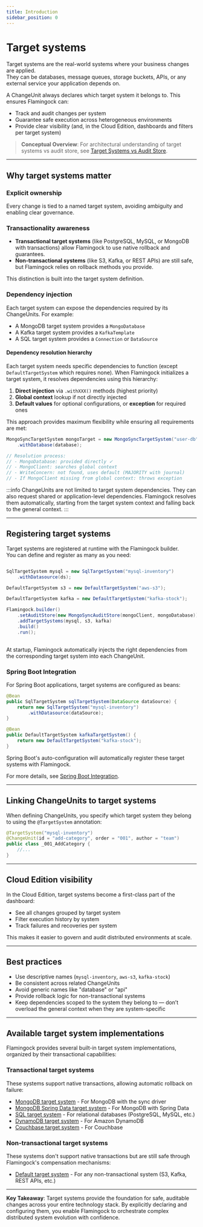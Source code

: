 ```yaml
---
title: Introduction
sidebar_position: 0
---
```


# Target systems

Target systems are the real-world systems where your business changes are applied.  
They can be databases, message queues, storage buckets, APIs, or any external service your application depends on.

A ChangeUnit always declares which target system it belongs to. This ensures Flamingock can:
- Track and audit changes per system
- Guarantee safe execution across heterogeneous environments
- Provide clear visibility (and, in the Cloud Edition, dashboards and filters per target system)

> **Conceptual Overview**: For architectural understanding of target systems vs audit store, see [Target Systems vs Audit Store](../overview/audit-store-vs-target-system.md).

---

## Why target systems matter

### Explicit ownership
Every change is tied to a named target system, avoiding ambiguity and enabling clear governance.

### Transactionality awareness
- **Transactional target systems** (like PostgreSQL, MySQL, or MongoDB with transactions) allow Flamingock to use native rollback and guarantees.
- **Non-transactional systems** (like S3, Kafka, or REST APIs) are still safe, but Flamingock relies on rollback methods you provide.

This distinction is built into the target system definition.

### Dependency injection

Each target system can expose the dependencies required by its ChangeUnits. For example:
- A MongoDB target system provides a `MongoDatabase`
- A Kafka target system provides a `KafkaTemplate`  
- A SQL target system provides a `Connection` or `DataSource`

#### Dependency resolution hierarchy

Each target system needs specific dependencies to function (except `DefaultTargetSystem` which requires none). When Flamingock initializes a target system, it resolves dependencies using this hierarchy:

1. **Direct injection** via `.withXXX()` methods (highest priority)
2. **Global context** lookup if not directly injected
3. **Default values** for optional configurations, or **exception** for required ones

This approach provides maximum flexibility while ensuring all requirements are met:

```java
MongoSyncTargetSystem mongoTarget = new MongoSyncTargetSystem("user-db")
    .withDatabase(database);

// Resolution process:
// - MongoDatabase: provided directly ✓
// - MongoClient: searches global context
// - WriteConcern: not found, uses default (MAJORITY with journal)
// - If MongoClient missing from global context: throws exception
```

:::info
ChangeUnits are not limited to target system dependencies. They can also request shared or application-level dependencies. Flamingock resolves them automatically, starting from the target system context and falling back to the general context.
:::

---

## Registering target systems

Target systems are registered at runtime with the Flamingock builder.  
You can define and register as many as you need:

```java

SqlTargetSystem mysql = new SqlTargetSystem("mysql-inventory")
    .withDatasource(ds);

DefaultTargetSystem s3 = new DefaultTargetSystem("aws-s3");

DefaultTargetSystem kafka = new DefaultTargetSystem("kafka-stock");

Flamingock.builder()
    .setAuditStore(new MongoSyncAuditStore(mongoClient, mongoDatabase))
    .addTargetSystems(mysql, s3, kafka)
    .build()
    .run();
  
```

At startup, Flamingock automatically injects the right dependencies from the corresponding target system into each ChangeUnit.

### Spring Boot Integration
For Spring Boot applications, target systems are configured as beans:

```java
@Bean
public SqlTargetSystem sqlTargetSystem(DataSource dataSource) {
    return new SqlTargetSystem("mysql-inventory")
        .withDatasource(dataSource);
}

@Bean  
public DefaultTargetSystem kafkaTargetSystem() {
    return new DefaultTargetSystem("kafka-stock");
}
```

Spring Boot's auto-configuration will automatically register these target systems with Flamingock.

For more details, see [Spring Boot Integration](../frameworks/springboot-integration/introduction.md).


---

## Linking ChangeUnits to target systems

When defining ChangeUnits, you specify which target system they belong to using the `@TargetSystem` annotation:

```java
@TargetSystem("mysql-inventory")
@ChangeUnit(id = "add-category", order = "001", author = "team")
public class _001_AddCategory {
    //...
}
```


---

## Cloud Edition visibility

In the Cloud Edition, target systems become a first-class part of the dashboard:
- See all changes grouped by target system
- Filter execution history by system
- Track failures and recoveries per system

This makes it easier to govern and audit distributed environments at scale.

---

## Best practices

- Use descriptive names (`mysql-inventory`, `aws-s3`, `kafka-stock`)
- Be consistent across related ChangeUnits
- Avoid generic names like "database" or "api"
- Provide rollback logic for non-transactional systems
- Keep dependencies scoped to the system they belong to — don’t overload the general context when they are system-specific

---

## Available target system implementations

Flamingock provides several built-in target system implementations, organized by their transactional capabilities:

### Transactional target systems
These systems support native transactions, allowing automatic rollback on failure:

- [MongoDB target system](../target-systems/mongodb-target-system.md) - For MongoDB with the sync driver
- [MongoDB Spring Data target system](../target-systems/mongodb-springdata-target-system.md) - For MongoDB with Spring Data
- [SQL target system](../target-systems/sql-target-system.md) - For relational databases (PostgreSQL, MySQL, etc.)
- [DynamoDB target system](../target-systems/dynamodb-target-system.md) - For Amazon DynamoDB
- [Couchbase target system](../target-systems/couchbase-target-system.md) - For Couchbase

### Non-transactional target systems
These systems don't support native transactions but are still safe through Flamingock's compensation mechanisms:

- [Default target system](../target-systems/default-target-system.md) - For any non-transactional system (S3, Kafka, REST APIs, etc.)

---

**Key Takeaway**: Target systems provide the foundation for safe, auditable changes across your entire technology stack. By explicitly declaring and configuring them, you enable Flamingock to orchestrate complex distributed system evolution with confidence.